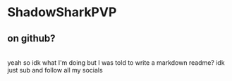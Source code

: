 # ShadowSharkPVP
## on github?
<br>
yeah so idk what I'm doing but I was told to write a markdown readme? idk just sub and follow all my socials
